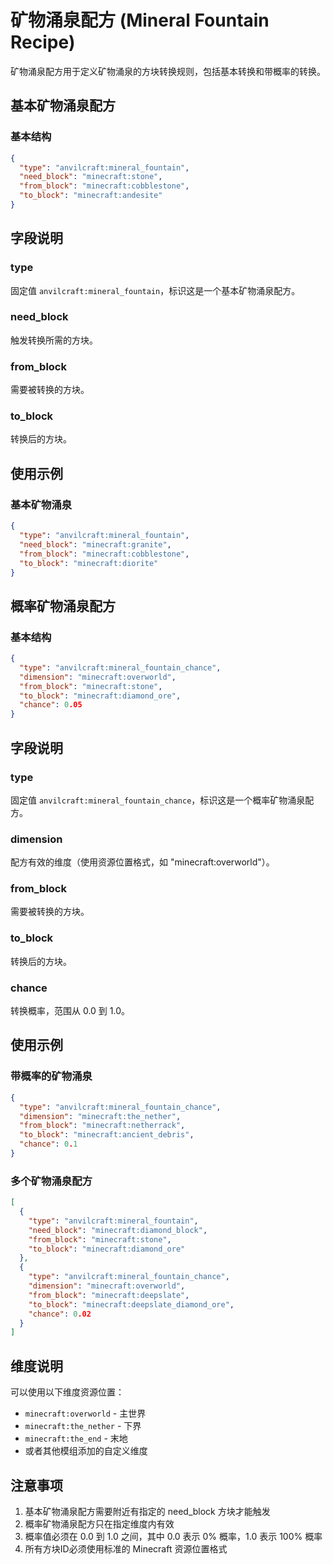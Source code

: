 # 矿物涌泉配方 (Mineral Fountain Recipe)

矿物涌泉配方用于定义矿物涌泉的方块转换规则，包括基本转换和带概率的转换。

## 基本矿物涌泉配方

### 基本结构

```json
{
  "type": "anvilcraft:mineral_fountain",
  "need_block": "minecraft:stone",
  "from_block": "minecraft:cobblestone",
  "to_block": "minecraft:andesite"
}
```

## 字段说明

### type

固定值 `anvilcraft:mineral_fountain`，标识这是一个基本矿物涌泉配方。

### need_block

触发转换所需的方块。

### from_block

需要被转换的方块。

### to_block

转换后的方块。

## 使用示例

### 基本矿物涌泉

```json
{
  "type": "anvilcraft:mineral_fountain",
  "need_block": "minecraft:granite",
  "from_block": "minecraft:cobblestone",
  "to_block": "minecraft:diorite"
}
```

## 概率矿物涌泉配方

### 基本结构

```json
{
  "type": "anvilcraft:mineral_fountain_chance",
  "dimension": "minecraft:overworld",
  "from_block": "minecraft:stone",
  "to_block": "minecraft:diamond_ore",
  "chance": 0.05
}
```

## 字段说明

### type

固定值 `anvilcraft:mineral_fountain_chance`，标识这是一个概率矿物涌泉配方。

### dimension

配方有效的维度（使用资源位置格式，如 "minecraft:overworld"）。

### from_block

需要被转换的方块。

### to_block

转换后的方块。

### chance

转换概率，范围从 0.0 到 1.0。

## 使用示例

### 带概率的矿物涌泉

```json
{
  "type": "anvilcraft:mineral_fountain_chance",
  "dimension": "minecraft:the_nether",
  "from_block": "minecraft:netherrack",
  "to_block": "minecraft:ancient_debris",
  "chance": 0.1
}
```

### 多个矿物涌泉配方

```json
[
  {
    "type": "anvilcraft:mineral_fountain",
    "need_block": "minecraft:diamond_block",
    "from_block": "minecraft:stone",
    "to_block": "minecraft:diamond_ore"
  },
  {
    "type": "anvilcraft:mineral_fountain_chance",
    "dimension": "minecraft:overworld",
    "from_block": "minecraft:deepslate",
    "to_block": "minecraft:deepslate_diamond_ore",
    "chance": 0.02
  }
]
```

## 维度说明

可以使用以下维度资源位置：

- `minecraft:overworld` - 主世界
- `minecraft:the_nether` - 下界
- `minecraft:the_end` - 末地
- 或者其他模组添加的自定义维度

## 注意事项

1. 基本矿物涌泉配方需要附近有指定的 need_block 方块才能触发
2. 概率矿物涌泉配方只在指定维度内有效
3. 概率值必须在 0.0 到 1.0 之间，其中 0.0 表示 0% 概率，1.0 表示 100% 概率
4. 所有方块ID必须使用标准的 Minecraft 资源位置格式